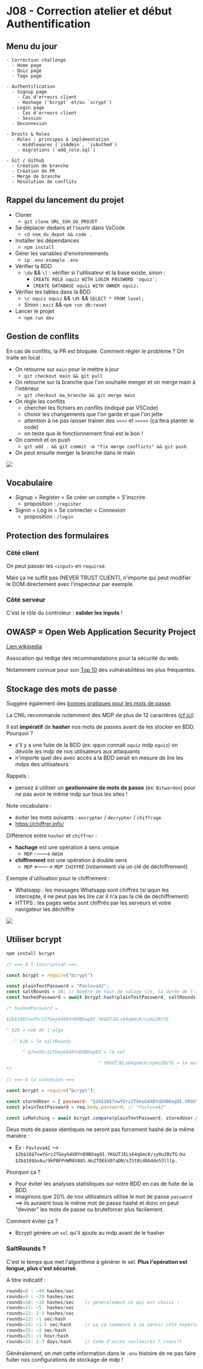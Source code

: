 # J08 - Correction atelier et début Authentification

## Menu du jour 

```
- Correction challenge
  - Home page
  - Quiz page
  - Tags page

- Authentification
  - Signup page
    - Cas d'erreurs client
    - Hashage (`bcrypt` et/ou `scrypt`)
  - Login page
    - Cas d'erreurs client
    - Session
  - Deconnexion

- Droits & Roles
  - Roles : principes & implémentation
    - middlewares (`isAdmin`, `isAuthed`)
    - migrations (`add_role.sql`)

- Git / Github
  - Création de branche
  - Création de PR
  - Merge de branche
  - Résolution de conflits
```


## Rappel du lancement du projet

- Cloner
  - `git clone URL_SSH_DU_PROJET`
- Se déplacer dedans et l'ouvrir dans VsCode
  - `cd nom_du_depot && code .`
- Installer les dépendances 
  - `npm install`
- Gérer les variables d'environnements
  - `cp .env.example .env`
- Vérifier la BDD
  - `\du` && `\l` : vérifier si l'utilisateur et la base existe, sinon : 
    - `CREATE ROLE oquiz WITH LOGIN PASSWORD 'oquiz';`
    - `CREATE DATABASE oquiz WITH OWNER oquiz;`
- Vérifier les tables dans la BDD
  - `\c oquiz oquiz` && `\dt` && `SELECT * FROM level;`
  - Sinon : `exit` && `npm run db:reset`
- Lancer le projet
  - `npm run dev`


## Gestion de conflits

En cas de conflits, la PR est bloquée. Comment régler le problème ? On traite en local : 
- On retourne sur `main` pour le mettre à jour
  - `git checkout main && git pull`
- On retourne sur la branche que l'on souhaite merger et on merge main à l'intérieur
  - `git checkout ma_branche && git merge main`
- On règle les conflits
  - chercher les fichiers en conflits (indiqué par VSCode)
  - choisir les changements que l'on garde et que l'on jette
  - attention à ne pas laisser trainer des `<<<<` et `>>>>>` (ça fera planter le code)
  - on teste que le fonctionnement final est le bon !
- On commit et on push
  - `git add . && git commit -m "fix merge conflicts" && git push`
- On peut ensuite merger la branche dans le main 

![](../screenshots/conflicts.png)

## Vocabulaire

- Signup = Register = Se créer un compte = S'inscrire
  - proposition : `/register`
- Signin = Log in = Se connecter = Connexion
  - proposition : `/login`


## Protection des formulaires

### Côté client

On peut passer les `<input>` en `required`.

Mais ça ne suffit pas (NEVER TRUST CLIENT), n'importe qui peut modifier le DOM directement avec l'inspecteur par exemple. 

### Côté serveur

C'est le rôle du controleur : **valider les inputs** ! 


## OWASP = Open Web Application Security Project

[Lien wikipedia](https://fr.wikipedia.org/wiki/Open_Web_Application_Security_Project)

Assocation qui redige des recommandations pour la sécurité du web.

Notamment connue pour son [Top 10](https://owasp.org/www-project-top-ten/) des vulnérabilitéss les plus fréquentes.


## Stockage des mots de passe

Suggère également des [bonnes pratiques pour les mots de passe](https://cheatsheetseries.owasp.org/cheatsheets/Password_Storage_Cheat_Sheet.html).

La CNIL recommande notamment des MDP de plus de 12 caractères ([cf ici](https://www.cnil.fr/fr/mots-de-passe-une-nouvelle-recommandation-pour-maitriser-sa-securite))

Il est **impératif** de **hasher** nos mots de passes avant de les stocker en BDD. Pourquoi ? 
- s'il y a une fuite de la BDD (ex: qqun connait `oquiz` mdp `oquiz`) on dévoile les mdp de nos utilisateurs aux attaquants
- n'importe quel dev avec accès à la BDD serait en mesure de lire les mdps des utilisateurs

Rappels : 
- pensez à utiliser un **gestionnaire de mots de passe** (ex: `Bitwarden`) pour ne pas avoir le même mdp sur tous les sites ! 

Note vocabulaire : 
- éviter les mots suivants : `encrypter` / `decrypter` / `chiffrage`
- https://chiffrer.info/

Différence entre `hasher` et `chiffrer` : 
- **hachage** est une opération à sens unique 
  - `MDP` ----> `HASH`
- **chiffrement** est une opération à double sens
  - `MDP` <----> `MDP CHIFFRÉ` (notamment via un clé de déchiffrement)


Exemple d'utilisation pour le chiffrement : 
- Whatsapp : les messages Whatsapp sont chiffrés (si qqun les intercepte, il ne peut pas les lire car il n'a pas la clé de déchiffrement)
- HTTPS : les pages webs sont chiffrés par les serveurs et votre navigateur les déchiffre


![](../screenshots/hash.png)


## Utiliser bcrypt

```bash
npm install bcrypt
```

```js
// === A l'inscription ===

const bcrypt = require("bcrypt")

const plainTextPassword = "Pavlova42";
const saltRounds = 10; // Nombre de tour de salage (ie, la durée de l'algorithme)
const hashedPassword = await bcrypt.hash(plainTextPassword, saltRounds);

/* hashedPassword = 

$2b$10$7vwYGrz2TGeyG4X8YnD9BOag9I.YKGUTJELs64qGmcK/syHu2BzTG

^ $2b = nom de l'algo
   
   ^ $10 = le saltRounds

      ^ $7vwYGrz2TGeyG4X8YnD9BOag9I = le sel

                                  ^ YKGUTJELs64qGmcK/syHu2BzTG = le mot de passe hashé
*/
```

```js
// === A la connexion ===

const bcrypt = require("bcrypt");

const storedUser = { password: "$2b$10$7vwYGrz2TGeyG4X8YnD9BOag9I.YKGUTJELs64qGmcK/syHu2BzTG" };
const plainTextPassword = req.body.password; // "Pavlova42"

const isMatching = await bcrypt.compare(plainTextPassword, storedUser.password); // 'true' si ça match, 'false' sinon
```

Deux mots de passe identiques ne seront pas forcement hashé de la même manière : 
- Ex : `Pavlova42` --> `$2b$10$7vwYGrz2TGeyG4X8YnD9BOag9I.YKGUTJELs64qGmcK/syHu2BzTG` ou `$2b$10$bxAu/9kPBFPnWR6VA8S.WuZTDEkX0faDN/sIStBidbb4do53lllp.`

Pourquoi ça ? 
- Pour éviter les analyses statistiques sur notre BDD en cas de fuite de la BDD. 
- imaginons que 20% de nos utilisateurs utilise le mot de passe `password` ==> ils auraient tous le même mot de passe hashé et donc on peut "deviner" les mots de passe ou bruteforcer plus facilement. 

Comment éviter ça ? 
- Bcrypt génère un `sel` qu'il ajoute au mdp avant de le hasher


### SaltRounds ? 

C'est le temps que met l'algorithme à générer le sel. **Plus l'opération est longue, plus c'est sécurisé.**

A titre indicatif :


```js
rounds=8 : ~40 hashes/sec
rounds=9 : ~20 hashes/sec
rounds=10: ~10 hashes/sec    // généralement ce qui est choisi !
rounds=11: ~5  hashes/sec
rounds=12: 2-3 hashes/sec
rounds=13: ~1 sec/hash
rounds=14: ~1.5 sec/hash     // La ça commence à se sentir côté expérience utilisateur...
rounds=15: ~3 sec/hash
rounds=25: ~1 hour/hash
rounds=31: 2-3 days/hash     // Code d'accès nucléaires ? (nani?)
```

Généralement, on met cette information dans le `.env` histoire de ne pas faire fuiter nos configurations de stockage de mdp !

